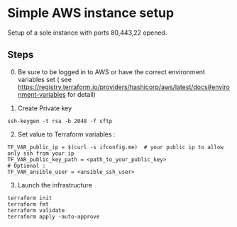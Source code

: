 # Simple AWS instance setup

Setup of a sole instance with ports 80,443,22 opened.

## Steps

0. Be sure to be logged in to AWS or have the correct environment variables set ( see https://registry.terraform.io/providers/hashicorp/aws/latest/docs#environment-variables for detail)

1. Create Private key
```
ssh-keygen -t rsa -b 2048 -f sftp
```
2. Set value to Terraform variables : 
```
TF_VAR_public_ip = $(curl -s ifconfig.me)  # your public ip to allow only ssh from your ip 
TF_VAR_public_key_path = <path_to_your_public_key>
# Optional : 
TF_VAR_ansible_user = <ansible_ssh_user>
```
3. Launch the infrastructure
```
terraform init
terraform fmt 
terraform validate
terraform apply -auto-approve
```